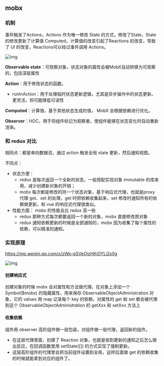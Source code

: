 ## mobx

### 机制

事件触发了Actions，Actions 作为唯一修改 State 的方式，修改了State，State的修改更新了计算值 Computed，计算值的改变引起了Reactions 的改变，导致了 UI 的改变，Reactions可以经过事件调用 Actions。

![img](https://mmbiz.qpic.cn/mmbiz_png/YprkEU0TtGjjuK2ArCic0yglWtZQssLwB0Xq2FRUGTXCs8BMKgDTgxERZQD0sRLRpic6kSIztQby2nJl9Vp7CYNw/640?wx_fmt=png&tp=webp&wxfrom=5&wx_lazy=1&wx_co=1)

**Observable state**：可观察对象，状态对象的属性会被MobX自动转换为可观察的，包括深层属性

**Action**：用于修改状态的函数。

- runInAction：用于处理临时状态更新逻辑，尤其是异步操作中的状态更新。更灵活，但可能降低可读性

**Computed**：计算值，基于其他状态生成的值， MobX 会根据依赖进行优化。

**Observer**：HOC，用于将组件标记为观察者，使组件能够在状态变化时自动重新渲染。



### 和 redux 对比

相同点：都是单向数据流，通过 action 触发全局 state 更新，然后通知视图。

不同点：

- 状态方便：
  - redux 是每次返回一个全新的状态，一般搭配实现对象 immutable 的库来用，减少创建新对象的开销；
  - mobx 每次都是修改的同一个状态对象，基于响应式代理，也就是proxy 代理 get、set 的处理，get 时把依赖收集起来，set 修改时通知所有的依赖做更新。和 vue 的响应式代理很类似。
- 性能方面： mobx 的性能会比 redux 高一些
  - redux 那种方式每次都要返回一个新的对象，mobx 直接修改原对象
  - redux 通知依赖更新的时候是全部通知的，mobx 因为收集了每个属性的依赖，可以精准的通知。



### 实现原理

https://mp.weixin.qq.com/s/zWp-qSVeOjzHKiOYLi2s0g

![img](https://mmbiz.qpic.cn/mmbiz_png/YprkEU0TtGjjuK2ArCic0yglWtZQssLwB0aibdtialrhLHk1gzrpvFzJNFibodR1VPJjntoYMibygnqqibJYULZdM1gg/640?wx_fmt=png&tp=webp&wxfrom=5&wx_lazy=1&wx_co=1)

#### 创建响应式

创建对象的时候 mobx 会对属性和方法做代理，在对象上添加一个Symbol($mobx)  的隐藏属性，用来保存 ObservableObjectAdministration 对象，它的 values 用 map 记录每个 key 的依赖，对属性的 get 和 set 都会被代理到这个 ObservableObjectAdministration 的 getXxx 和 setXxx 方法上



#### 收集依赖

组件用 observer 高阶组件做一层包装，对组件做一层代理，返回新的组件。

- 在这层代理里面，创建了 Reaction 对象，也就是收到更新的通知之后怎么做出反应，在回调函数里用 setState([]) 的方式实现了强制更新。
- 这层高阶组件的代理里会把当前组件设置到全局，这样后面做 get 的依赖收集的时候就能拿到对应的组件了。
